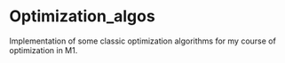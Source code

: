 # Optimization_algos
Implementation of some classic optimization algorithms for my course of optimization in M1.
